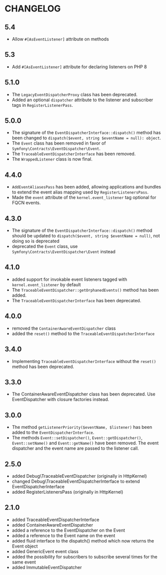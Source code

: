 # CHANGELOG

## 5.4

- Allow `#[AsEventListener]` attribute on methods

## 5.3

- Add `#[AsEventListener]` attribute for declaring listeners on PHP 8

## 5.1.0

- The `LegacyEventDispatcherProxy` class has been deprecated.
- Added an optional `dispatcher` attribute to the listener and subscriber tags in `RegisterListenerPass`.

## 5.0.0

- The signature of the `EventDispatcherInterface::dispatch()` method has been changed to `dispatch($event, string $eventName = null): object`.
- The `Event` class has been removed in favor of `Symfony\Contracts\EventDispatcher\Event`.
- The `TraceableEventDispatcherInterface` has been removed.
- The `WrappedListener` class is now final.

## 4.4.0

- `AddEventAliasesPass` has been added, allowing applications and bundles to extend the event alias mapping used by `RegisterListenersPass`.
- Made the `event` attribute of the `kernel.event_listener` tag optional for FQCN events.

## 4.3.0

- The signature of the `EventDispatcherInterface::dispatch()` method should be updated to `dispatch($event, string $eventName = null)`, not doing so is deprecated
- deprecated the `Event` class, use `Symfony\Contracts\EventDispatcher\Event` instead

## 4.1.0

- added support for invokable event listeners tagged with `kernel.event_listener` by default
- The `TraceableEventDispatcher::getOrphanedEvents()` method has been added.
- The `TraceableEventDispatcherInterface` has been deprecated.

## 4.0.0

- removed the `ContainerAwareEventDispatcher` class
- added the `reset()` method to the `TraceableEventDispatcherInterface`

## 3.4.0

- Implementing `TraceableEventDispatcherInterface` without the `reset()` method has been deprecated.

## 3.3.0

- The ContainerAwareEventDispatcher class has been deprecated. Use EventDispatcher with closure factories instead.

## 3.0.0

- The method `getListenerPriority($eventName, $listener)` has been added to the
  `EventDispatcherInterface`.
- The methods `Event::setDispatcher()`, `Event::getDispatcher()`, `Event::setName()`
  and `Event::getName()` have been removed.
  The event dispatcher and the event name are passed to the listener call.

## 2.5.0

- added Debug\TraceableEventDispatcher (originally in HttpKernel)
- changed Debug\TraceableEventDispatcherInterface to extend EventDispatcherInterface
- added RegisterListenersPass (originally in HttpKernel)

## 2.1.0

- added TraceableEventDispatcherInterface
- added ContainerAwareEventDispatcher
- added a reference to the EventDispatcher on the Event
- added a reference to the Event name on the event
- added fluid interface to the dispatch() method which now returns the Event
  object
- added GenericEvent event class
- added the possibility for subscribers to subscribe several times for the
  same event
- added ImmutableEventDispatcher
